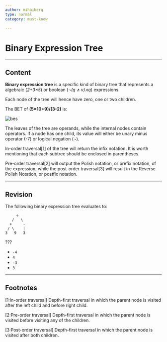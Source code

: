 ```yaml
---
author: mihaiberq
type: normal
category: must-know

---
```


# Binary Expression Tree


---

## Content

**Binary expression tree** is a specific kind of binary tree that represents a algebraic (*2+3×5*) or boolean (*¬(q ∧ v)∧q*) expressions.

Each node of the tree will hence have zero, one or two children.

The BET of **(5×10+9)/(3-2)** is:

![bes](https://img.enkipro.com/26087fd410881f2a8fd2235b3a8f16f5.png)

The leaves of the tree are operands, while the internal nodes contain operators. If a node has one child, its value will either be unary minus operator (-7) or logical negation (¬).

In-order traversal[1] of the tree will return the infix notation. It is worth mentioning that each subtree should be enclosed in parentheses.

Pre-order traversal[2] will output the Polish notation, or prefix notation, of the expression, while the post-order traversal[3] will result in the Reverse Polish Notation, or postfix notation.


---

## Revision

The following binary expression tree evaluates to:

```plain-text
     ÷
   /   \
  +     -
 / \    |
3   9   3
```

???

- `-4`
- `4`
- `-3`
- `3`


---

## Footnotes

[1:In-order traversal]
Depth-first traversal in which the parent node is visited after the left child and before right child.

[2:Pre-order traversal]
Depth-first traversal in which the parent node is visited before visiting any of the children.

[3:Post-order traversal]
Depth-first traversal in which the parent node is visited after both children.
 
